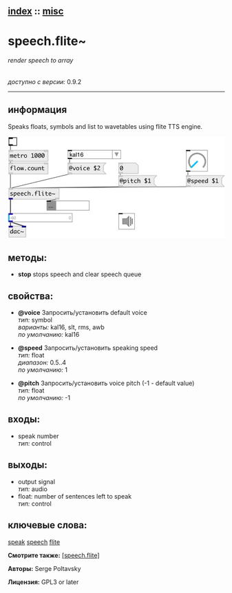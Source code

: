 [index](index.html) :: [misc](category_misc.html)
---

# speech.flite~

###### render speech to array

*доступно с версии:* 0.9.2

---


## информация
Speaks floats, symbols and list to wavetables using flite TTS engine.


[![example](../examples/img/speech.flite~.jpg)](../examples/pd/speech.flite~.pd)





## методы:

* **stop**
stops speech and clear speech queue<br>




## свойства:

* **@voice** 
Запросить/установить default voice<br>
_тип:_ symbol<br>
_варианты:_ kal16, slt, rms, awb<br>
_по умолчанию:_ kal16<br>

* **@speed** 
Запросить/установить speaking speed<br>
_тип:_ float<br>
_диапазон:_ 0.5..4<br>
_по умолчанию:_ 1<br>

* **@pitch** 
Запросить/установить voice pitch (-1 - default value)<br>
_тип:_ float<br>
_по умолчанию:_ -1<br>



## входы:

* speak number<br>
_тип:_ control



## выходы:

* output signal<br>
_тип:_ audio
* float: number of sentences left to speak<br>
_тип:_ control



## ключевые слова:

[speak](keywords/speak.html)
[speech](keywords/speech.html)
[flite](keywords/flite.html)



**Смотрите также:**
[\[speech.flite\]](speech.flite.html)




**Авторы:** Serge Poltavsky




**Лицензия:** GPL3 or later





